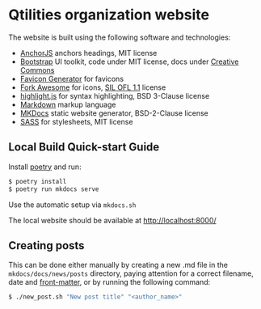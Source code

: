 # Qtilities organization website

The website is built using the following software and technologies:

- [AnchorJS] anchors headings, MIT license
- [Bootstrap] UI toolkit, code under MIT license, docs under [Creative Commons]
- [Favicon Generator] for favicons
- [Fork Awesome] for icons, [SIL OFL 1.1] license
- [highlight.js] for syntax highlighting, BSD 3-Clause license
- [Markdown] markup language
- [MKDocs] static website generator, BSD-2-Clause license
- [SASS] for stylesheets, MIT license

## Local Build Quick-start Guide

Install [poetry] and run:

```bash
$ poetry install
$ poetry run mkdocs serve
```

Use the automatic setup via `mkdocs.sh`

The local website should be available at <http://localhost:8000/>

## Creating posts

This can be done either manually by creating a new .md file
in the `mkdocs/docs/news/posts` directory, paying attention for a correct filename,
date and [front-matter], or by running the following command:

```bash
$ ./new_post.sh "New post title" "<author_name>"
```


[AnchorJS]:          https://www.bryanbraun.com/anchorjs/
[Bootstrap]:         https://getbootstrap.com/
[Creative Commons]:  https://creativecommons.org/licenses/by/3.0/
[Favicon Generator]: https://realfavicongenerator.net/
[Fork Awesome]:      https://forkaweso.me/Fork-Awesome/
[front-matter]:      https://www.mkdocs.org/user-guide/writing-your-docs/#meta-data
[highlight.js]:      https://highlightjs.org/
[Markdown]:          https://daringfireball.net/projects/markdown/
[MKDocs]:            https://www.mkdocs.org/
[poetry]:            https://python-poetry.org/
[SASS]:              https://sass-lang.com/
[SIL OFL 1.1]:       https://scripts.sil.org/cms/scripts/page.php?item_id=OFL
